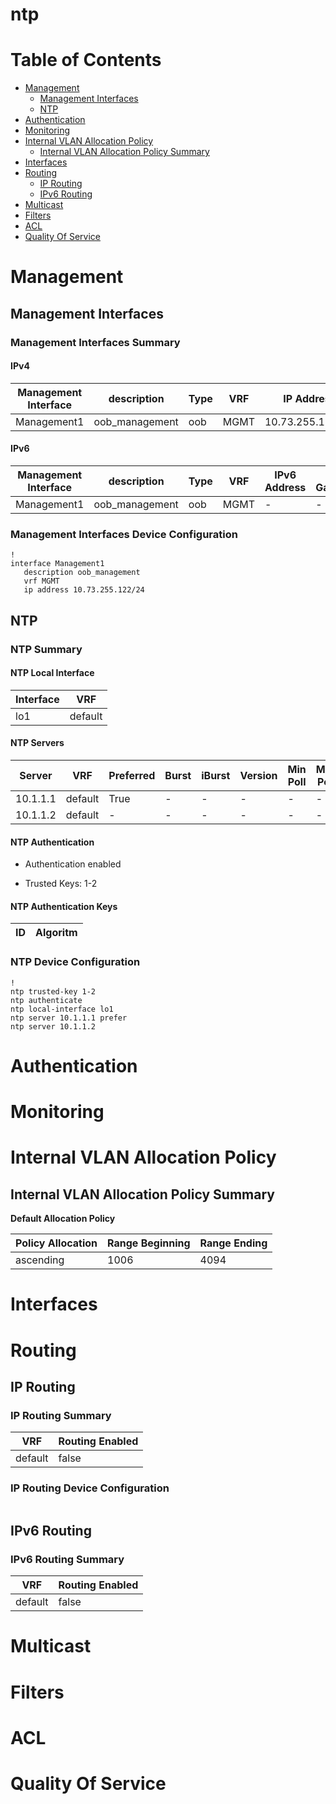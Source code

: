 # ntp
# Table of Contents

- [Management](#management)
  - [Management Interfaces](#management-interfaces)
  - [NTP](#ntp)
- [Authentication](#authentication)
- [Monitoring](#monitoring)
- [Internal VLAN Allocation Policy](#internal-vlan-allocation-policy)
  - [Internal VLAN Allocation Policy Summary](#internal-vlan-allocation-policy-summary)
- [Interfaces](#interfaces)
- [Routing](#routing)
  - [IP Routing](#ip-routing)
  - [IPv6 Routing](#ipv6-routing)
- [Multicast](#multicast)
- [Filters](#filters)
- [ACL](#acl)
- [Quality Of Service](#quality-of-service)

# Management

## Management Interfaces

### Management Interfaces Summary

#### IPv4

| Management Interface | description | Type | VRF | IP Address | Gateway |
| -------------------- | ----------- | ---- | --- | ---------- | ------- |
| Management1 | oob_management | oob | MGMT | 10.73.255.122/24 | 10.73.255.2 |

#### IPv6

| Management Interface | description | Type | VRF | IPv6 Address | IPv6 Gateway |
| -------------------- | ----------- | ---- | --- | ------------ | ------------ |
| Management1 | oob_management | oob | MGMT | -  | - |

### Management Interfaces Device Configuration

```eos
!
interface Management1
   description oob_management
   vrf MGMT
   ip address 10.73.255.122/24
```

## NTP

### NTP Summary

#### NTP Local Interface

| Interface | VRF |
| --------- | --- |
| lo1 | default |

#### NTP Servers

| Server | VRF | Preferred | Burst | iBurst | Version | Min Poll | Max Poll | Local-interface | Key |
| ------ | --- | --------- | ----- | ------ | ------- | -------- | -------- | --------------- | --- |
| 10.1.1.1 | default | True | - | - | - | - | - | - | - |
| 10.1.1.2 | default | - | - | - | - | - | - | - | - |

#### NTP Authentication

- Authentication enabled

- Trusted Keys: 1-2

#### NTP Authentication Keys

| ID | Algoritm |
| -- | -------- |

### NTP Device Configuration

```eos
!
ntp trusted-key 1-2
ntp authenticate
ntp local-interface lo1
ntp server 10.1.1.1 prefer
ntp server 10.1.1.2
```

# Authentication

# Monitoring

# Internal VLAN Allocation Policy

## Internal VLAN Allocation Policy Summary

**Default Allocation Policy**

| Policy Allocation | Range Beginning | Range Ending |
| ------------------| --------------- | ------------ |
| ascending | 1006 | 4094 |

# Interfaces

# Routing

## IP Routing

### IP Routing Summary

| VRF | Routing Enabled |
| --- | --------------- |
| default | false|
### IP Routing Device Configuration

```eos
```
## IPv6 Routing

### IPv6 Routing Summary

| VRF | Routing Enabled |
| --- | --------------- |
| default | false |

# Multicast

# Filters

# ACL

# Quality Of Service

